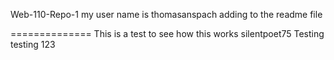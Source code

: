 Web-110-Repo-1
my user name is thomasanspach adding to the readme file

==============
This is a test to see how this works silentpoet75
Testing testing 123
